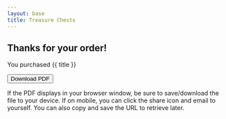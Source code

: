```yaml
---
layout: base
title: Treasure Chests
---
```



<div class="big-card">


## Thanks for your order!

You purchased {{ title }} 

<div class="buttons-centered">
<a href="/pdfs/treasure-chests.pdf">
<button class="round-button2">Download PDF</button>
</a>

If the PDF displays in your browser window, be sure to save/download the file to your device. If on mobile, you can click the share icon and email to yourself. You can also copy and save the URL to retrieve later.

</div>
</div>
